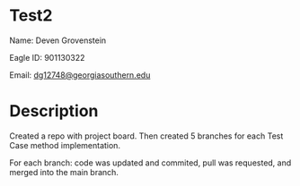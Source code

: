 # Test2
Name: Deven Grovenstein

Eagle ID: 901130322

Email: dg12748@georgiasouthern.edu

# Description
Created a repo with project board. Then created 5 branches for each Test Case method implementation.

For each branch: code was updated and commited, pull was requested, and merged into the main branch.
